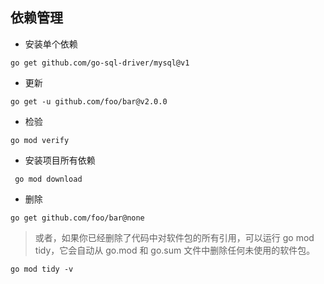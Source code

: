 ## 依赖管理

- 安装单个依赖 
```shell
go get github.com/go-sql-driver/mysql@v1
```
- 更新
```shell
go get -u github.com/foo/bar@v2.0.0
```
- 检验
```shell
go mod verify
```
- 安装项目所有依赖
```shell
 go mod download
```
- 删除
```shell
go get github.com/foo/bar@none
```
> 或者，如果你已经删除了代码中对软件包的所有引用，可以运行 go mod tidy，它会自动从 go.mod 和 go.sum 文件中删除任何未使用的软件包。
```shell
go mod tidy -v
```